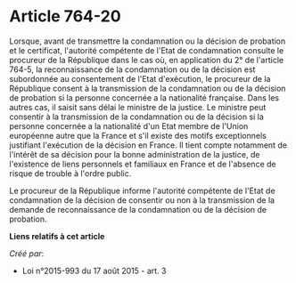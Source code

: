 # Article 764-20

Lorsque, avant de transmettre la condamnation ou la décision de probation et le certificat, l'autorité compétente de l'Etat
de condamnation consulte le procureur de la République dans le cas où, en application du 2° de l'article 764-5, la
reconnaissance de la condamnation ou de la décision est subordonnée au consentement de l'Etat d'exécution, le procureur de la
République consent à la transmission de la condamnation ou de la décision de probation si la personne concernée a la
nationalité française. Dans les autres cas, il saisit sans délai le ministre de la justice. Le ministre peut consentir à la
transmission de la condamnation ou de la décision si la personne concernée a la nationalité d'un Etat membre de l'Union
européenne autre que la France et s'il existe des motifs exceptionnels justifiant l'exécution de la décision en France. Il
tient compte notamment de l'intérêt de sa décision pour la bonne administration de la justice, de l'existence de liens
personnels et familiaux en France et de l'absence de risque de trouble à l'ordre public. 

Le procureur de la République informe l'autorité compétente de l'Etat de condamnation de la décision de consentir ou non à la
transmission de la demande de reconnaissance de la condamnation ou de la décision de probation.

**Liens relatifs à cet article**

_Créé par_:

  - Loi n°2015-993 du 17 août 2015 - art. 3
